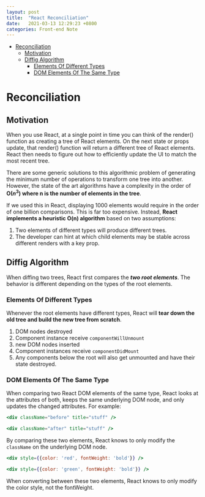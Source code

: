 ```yaml
---
layout: post
title:  "React Reconciliation"
date:   2021-03-13 12:29:23 +0800
categories: Front-end Note
---
```


<!-- TOC -->

- [Reconciliation](#reconciliation)
  - [Motivation](#motivation)
  - [Diffig Algorithm](#diffig-algorithm)
    - [Elements Of Different Types](#elements-of-different-types)
    - [DOM Elements Of The Same Type](#dom-elements-of-the-same-type)

<!-- /TOC -->
# Reconciliation
## Motivation
When you use React, at a single point in time you can think of the render() function as creating a tree of React elements. On the next state or props update, that render() function will return a different tree of React elements. React then needs to figure out how to efficiently update the UI to match the most recent tree.

There are some generic solutions to this algorithmic problem of generating the minimum number of operations to transform one tree into another. However, the state of the art algorithms have a complexity in the order of **O($n^{3}$) where n is the number of elements in the tree**.

If we used this in React, displaying 1000 elements would require in the order of one billion comparisons. This is far too expensive. Instead, **React implements a heuristic O(n) algorithm** based on two assumptions:

1. Two elements of different types will produce different trees.
2. The developer can hint at which child elements may be stable across different renders with a key prop.


## Diffig Algorithm
When diffing two trees, React first compares the ***two root elements***. The behavior is different depending on the types of the root elements.


### Elements Of Different Types
Whenever the root elements have different types, React will **tear down the old tree and build the new tree from scratch**. 
1. DOM nodes destroyed
2. Component instance receive `componentWillUnmount`
3. new DOM nodes inserted
4. Component instances receive `componentDidMount`
5. Any components below the root will also get unmounted and have their state destroyed.


### DOM Elements Of The Same Type

When comparing two React DOM elements of the same type, React looks at the attributes of both, keeps the same underlying DOM node, and only updates the changed attributes. For example:

```jsx
<div className="before" title="stuff" />

<div className="after" title="stuff" />
```

By comparing these two elements, React knows to only modify the `className` on the underlying DOM node.

```jsx
<div style={{color: 'red', fontWeight: 'bold'}} />

<div style={{color: 'green', fontWeight: 'bold'}} />
```

When converting between these two elements, React knows to only modify the color style, not the fontWeight.